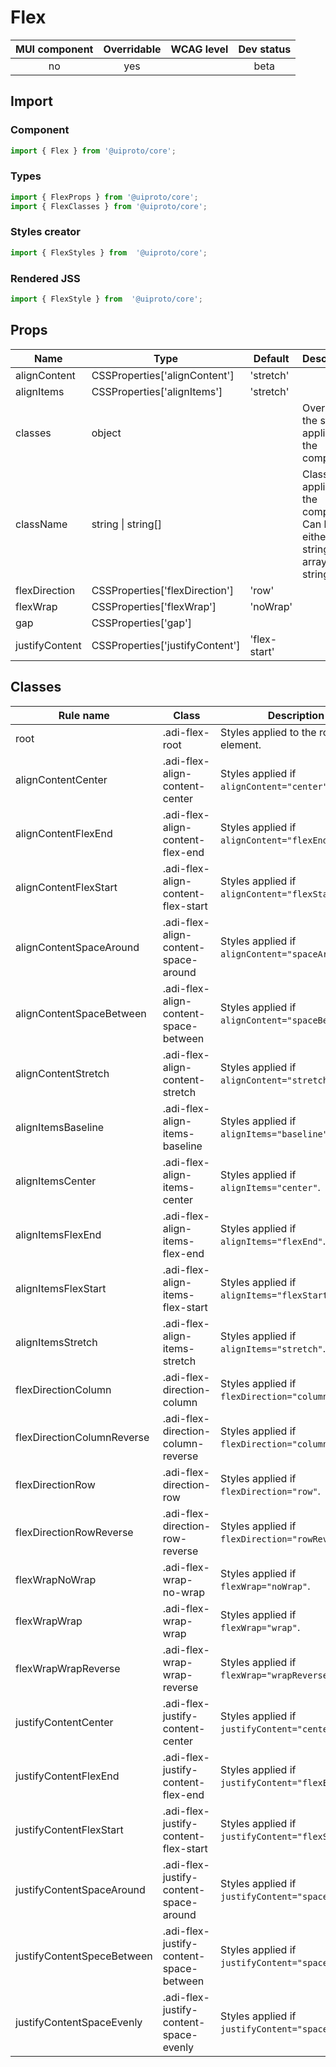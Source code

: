 # Flex

MUI component | Overridable | WCAG level | Dev status
:-----------: | :---------: | :--------: | :------------:
no | yes | | beta

## Import

### Component
```javascript
import { Flex } from '@uiproto/core';
```
### Types
```javascript
import { FlexProps } from '@uiproto/core';
import { FlexClasses } from '@uiproto/core';
```

### Styles creator
```javascript
import { FlexStyles } from  '@uiproto/core';
```

### Rendered JSS
```javascript
import { FlexStyle } from  '@uiproto/core';
```

## Props
Name | Type | Default | Description
---- | ---- | ------- | -----------
alignContent | CSSProperties['alignContent'] | 'stretch' | |
alignItems | CSSProperties['alignItems'] | 'stretch' | |
classes | object | | Override the styles applied to the component. |
className | string \| string[] | | Class(es) applied to the component. Can be either a string, or an array of strings.|
flexDirection | CSSProperties['flexDirection'] | 'row' | |
flexWrap | CSSProperties['flexWrap'] | 'noWrap' | |
gap | CSSProperties['gap'] | | |
justifyContent | CSSProperties['justifyContent'] | 'flex-start' | |

## Classes
Rule name | Class | Description
--------- | ----- | -----------
root | .adi-flex-root | Styles applied to the root element.
alignContentCenter | .adi-flex-align-content-center | Styles applied if `alignContent="center"`.
alignContentFlexEnd | .adi-flex-align-content-flex-end | Styles applied if `alignContent="flexEnd"`.
alignContentFlexStart | .adi-flex-align-content-flex-start | Styles applied if `alignContent="flexStart"`.
alignContentSpaceAround | .adi-flex-align-content-space-around | Styles applied if `alignContent="spaceAround"`.
alignContentSpaceBetween | .adi-flex-align-content-space-between | Styles applied if `alignContent="spaceBetween"`.
alignContentStretch | .adi-flex-align-content-stretch | Styles applied if `alignContent="stretch"`.
alignItemsBaseline | .adi-flex-align-items-baseline | Styles applied if `alignItems="baseline"`.
alignItemsCenter | .adi-flex-align-items-center | Styles applied if `alignItems="center"`.
alignItemsFlexEnd | .adi-flex-align-items-flex-end | Styles applied if `alignItems="flexEnd"`.
alignItemsFlexStart | .adi-flex-align-items-flex-start | Styles applied if `alignItems="flexStart"`.
alignItemsStretch | .adi-flex-align-items-stretch | Styles applied if `alignItems="stretch"`.
flexDirectionColumn | .adi-flex-direction-column | Styles applied if `flexDirection="column"`.
flexDirectionColumnReverse | .adi-flex-direction-column-reverse | Styles applied if `flexDirection="columnReverse"`.
flexDirectionRow | .adi-flex-direction-row | Styles applied if `flexDirection="row"`.
flexDirectionRowReverse | .adi-flex-direction-row-reverse | Styles applied if `flexDirection="rowReverse"`.
flexWrapNoWrap | .adi-flex-wrap-no-wrap | Styles applied if `flexWrap="noWrap"`.
flexWrapWrap | .adi-flex-wrap-wrap | Styles applied if `flexWrap="wrap"`.
flexWrapWrapReverse | .adi-flex-wrap-wrap-reverse | Styles applied if `flexWrap="wrapReverse"`.
justifyContentCenter | .adi-flex-justify-content-center | Styles applied if `justifyContent="center"`.
justifyContentFlexEnd | .adi-flex-justify-content-flex-end | Styles applied if `justifyContent="flexEnd"`.
justifyContentFlexStart | .adi-flex-justify-content-flex-start | Styles applied if `justifyContent="flexStart"`.
justifyContentSpaceAround | .adi-flex-justify-content-space-around | Styles applied if `justifyContent="spaceAround"`.
justifyContentSpeceBetween | .adi-flex-justify-content-space-between | Styles applied if `justifyContent="spaceBetween"`.
justifyContentSpaceEvenly | .adi-flex-justify-content-space-evenly | Styles applied if `justifyContent="spaceEvenly"`.

